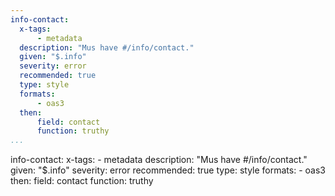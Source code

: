 ```yaml
---
info-contact:
  x-tags:
      - metadata
  description: "Mus have #/info/contact."
  given: "$.info"
  severity: error
  recommended: true
  type: style
  formats:
      - oas3
  then:
      field: contact
      function: truthy   
...
```

info-contact:
  x-tags:
      - metadata
  description: "Mus have #/info/contact."
  given: "$.info"
  severity: error
  recommended: true
  type: style
  formats:
      - oas3
  then:
      field: contact
      function: truthy   